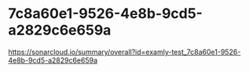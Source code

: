 # 7c8a60e1-9526-4e8b-9cd5-a2829c6e659a
https://sonarcloud.io/summary/overall?id=examly-test_7c8a60e1-9526-4e8b-9cd5-a2829c6e659a
 